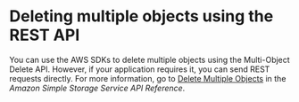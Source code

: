 # Deleting multiple objects using the REST API<a name="DeletingMultipleObjectsUsingREST"></a>

You can use the AWS SDKs to delete multiple objects using the Multi\-Object Delete API\. However, if your application requires it, you can send REST requests directly\. For more information, go to [Delete Multiple Objects](https://docs.aws.amazon.com/AmazonS3/latest/API/multiobjectdeleteapi.html) in the *Amazon Simple Storage Service API Reference*\. 